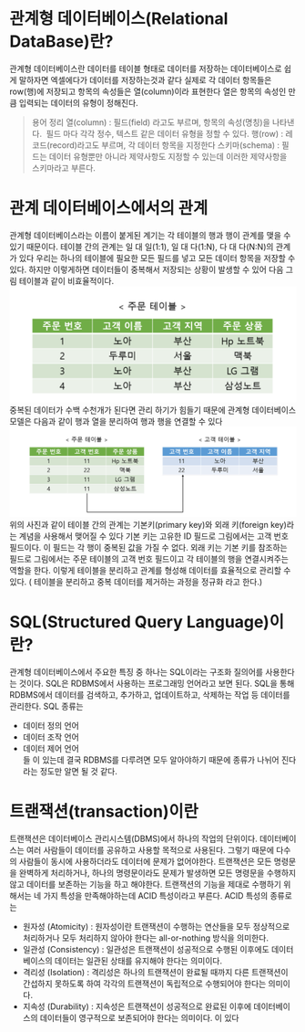 # 관계형 데이터베이스(Relational DataBase)란?
관계형 데이터베이스란 데이터를 테이블 형태로 데이터를 저장하는 데이터베이스로 쉽게 말하자면 엑셀에다가 데이터를 저장하는것과 같다 
실제로 각 데이터 항목들은 row(행)에 저장되고 항목의 속성들은 열(column)이라 표현한다
열은 항목의 속성인 만큼 입력되는 데이터의 유형이 정해진다.
> 용어 정리
> 열(column) : 필드(field) 라고도 부르며, 항목의 속성(명칭)을 나타낸다.  필드 마다 각각 정수, 텍스트 같은 데이터 유형을 정할 수 있다.
> 행(row) : 레코드(record)라고도 부르며, 각 데이터 항목을 지정한다
> 스키마(schema) : 필드는 데이터 유형뿐만 아니라 제약사항도 지정할 수 있는데 이러한 제약사항을 스키마라고 부른다.

# 관계 데이터베이스에서의 관계
관계형 데이터베이스라는 이름이 붙게된 계기는 각 테이블의 행과 행이 관계를 맺을 수 있기 때문이다.
테이블 간의 관계는 일 대 일(1:1), 일 대 다(1:N), 다 대 다(N:N)의 관계가 있다
우리는 하나의 테이블에 필요한 모든 필드를 넣고 모든 데이터 항목을 저장할 수 있다. 하지만 이렇게하면 데이터들이 중복해서 저장되는 상황이 발생할 수 있어 다음 그림 테이블과 같이 비효율적이다. 
![스크린샷](https://raw.githubusercontent.com/boxinthechaos/-DB/main/%EC%8A%A4%ED%81%AC%EB%A6%B0%EC%83%B7%202024-09-12%20165300.png)
중복된 데이터가 수백 수천개가 된다면 관리 하기가 힘들기 때문에 관계형 데이터베이스 모델은 다음과 같이 행과 열을 분리하여 행과 행을 연결할 수 있다
![스크린샷](https://github.com/boxinthechaos/-DB/blob/main/%EC%8A%A4%ED%81%AC%EB%A6%B0%EC%83%B7%202024-09-12%20170143.png)
위의 사진과 같이 테이블 간의 관계는 기본키(primary key)와 외래 키(foreign key)라는 계념을 사용해서 맺어질 수 있다
기본 키는 고유한 ID 필드로 그림에서는 고객 번호 필드이다. 이 필드는 각 행이 중복된 값을 가질 수 없다.
외래 키는 기본 키를 참조하는 필드로 그림에서는 주문 테이블의 고객 번호 필드이고 각 테이블의 행을 연결시켜주는 역할을 한다.
이렇게 테이블을 분리하고 관계를 형성해 데이터를 효율적으로 관리할 수 있다.
( 테이블을 분리하고 중복 데이터를 제거하는 과정을 정규화 라고 한다.)

# SQL(Structured Query Language)이란?
관계형 데이터베이스에서 주요한 특징 중 하나는 SQL이라는 구조화 질의어를 사용한다는 것이다.
SQL은 RDBMS에서 사용하는 프로그래밍 언어라고 보면 된다. SQL을 통해 RDBMS에서 데이터를 검색하고, 추가하고, 업데이트하고, 삭제하는 작업 등 데이터를 관리한다.
SQL 종류는
* 데이터 정의 언어
* 데이터 조작 언어
* 데이터 제어 언어<br>
들 이 있는데 결국 RDBMS를 다루려면 모두 알아야하기 때문에 종류가 나뉘어 진다라는 정도만 알면 될 것 같다.

# 트랜잭션(transaction)이란
트랜잭션은 데이터베이스 관리시스템(DBMS)에서 하나의 작업의 단위이다.
데이터베이스는 여러 사람들이 데이터를 공유하고 사용할 목적으로 사용된다. 그렇기 때문에 다수의 사람들이 동시에 사용하더라도 데이터에 문제가 없어야한다.
트랜잭션은 모든 명령문을 완벽하게 처리하거나, 하나의 명령문이라도 문제가 발생하면 모든 명령문을 수행하지 않고 데이터를 보존하는 기능을 하고 해야한다.
트랜잭션의 기능을 제대로 수행하기 위해서는 네 가지 특성을 만족해야하는데 ACID 특성이라고 부른다.
ACID 특성의 종류로는
* 원자성 (Atomicity) : 원자성이란 트랜잭션이 수행하는 연산들을 모두 정상적으로 처리하거나 모두 처리하지 않아야 한다는 all-or-nothing 방식을 의미한다. 
* 일관성 (Consistency) : 일관성은 트랜잭션이 성공적으로 수행된 이후에도 데이터베이스의 데이터는 일관된 상태를 유지해야 한다는 의미이다.
* 격리성 (Isolation) : 격리성은 하나의 트랜잭션이 완료될 때까지 다른 트랜잭션이 간섭하지 못하도록 하여 각각의 트랜잭션이 독립적으로 수행되어야 한다는 의미이다.
* 지속성 (Durability) : 지속성은 트랜잭션이 성공적으로 완료된 이후에 데이터베이스의 데이터들이 영구적으로 보존되어야 한다는 의미이다.
이 있다
